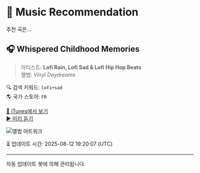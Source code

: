 
# 🎵 Music Recommendation

추천 곡은...

## 🎧 Whispered Childhood Memories  
> 아티스트: **Lofi Rain, Lofi Sad & Lofi Hip Hop Beats**  
> 앨범: _Vinyl Daydreams_  

🔍 검색 키워드: `lofi+sad`  
🌎 국가 스토어: `FR`

[🔗 iTunes에서 보기](https://music.apple.com/fr/album/whispered-childhood-memories/1795332215?i=1795332220&uo=4)  
[▶️ 미리 듣기](https://audio-ssl.itunes.apple.com/itunes-assets/AudioPreview221/v4/5f/fa/98/5ffa98f1-efa4-183f-331b-be3b2cda8558/mzaf_17848997072135613094.plus.aac.p.m4a)

![앨범 아트워크](https://is1-ssl.mzstatic.com/image/thumb/Music221/v4/4a/52/bf/4a52bfb5-92db-84c5-e230-5886f365f690/cover_10333082.jpg/100x100bb.jpg)

⏳ 업데이트 시간: 2025-08-12 19:20:07 (UTC)

---
자동 업데이트 봇에 의해 관리됩니다.
